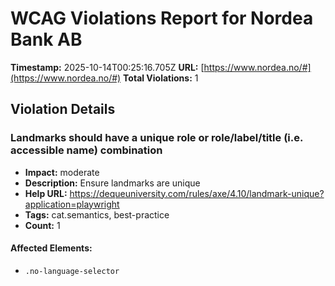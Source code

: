 # WCAG Violations Report for Nordea Bank AB

**Timestamp:** 2025-10-14T00:25:16.705Z
**URL:** [https://www.nordea.no/#](https://www.nordea.no/#)
**Total Violations:** 1

## Violation Details

### Landmarks should have a unique role or role/label/title (i.e. accessible name) combination

- **Impact:** moderate
- **Description:** Ensure landmarks are unique
- **Help URL:** https://dequeuniversity.com/rules/axe/4.10/landmark-unique?application=playwright
- **Tags:** cat.semantics, best-practice
- **Count:** 1

#### Affected Elements:

- `.no-language-selector`
